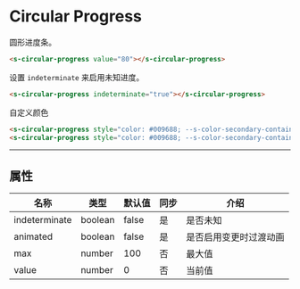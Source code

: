 # Circular Progress

圆形进度条。

```html preview
<s-circular-progress value="80"></s-circular-progress>
```

设置 `indeterminate` 来启用未知进度。

```html preview
<s-circular-progress indeterminate="true"></s-circular-progress>
```

自定义颜色

```html preview
<s-circular-progress style="color: #009688; --s-color-secondary-container: #b4deda" value="80"></s-circular-progress>
<s-circular-progress style="color: #009688; --s-color-secondary-container: #b4deda" indeterminate="true"></s-circular-progress>
```

---

## 属性

| 名称          | 类型     | 默认值 | 同步 | 介绍                  |
| ------------- | ------- | ------ | --- | -------------------- |
| indeterminate | boolean | false  | 是  | 是否未知              |
| animated      | boolean | false  | 是  | 是否启用变更时过渡动画 |
| max           | number  | 100    | 否  | 最大值                |
| value         | number  | 0      | 否  | 当前值                |